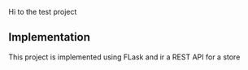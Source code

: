 Hi to the  test project

## Implementation

This project is implemented using FLask and ir a REST API for a store
